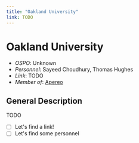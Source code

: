 ```yaml
---
title: "Oakland University"
link: TODO
--- 
```


# Oakland University

- *OSPO*: Unknown
- *Personnel*: Sayeed Choudhury, Thomas Hughes
- *Link*: TODO
- *Member of*: [Apereo](https://www.apereo.org/content/apereo-member-organizations)

## General Description

TODO


- [ ] Let's find a link!
- [ ] Let's find some personnel